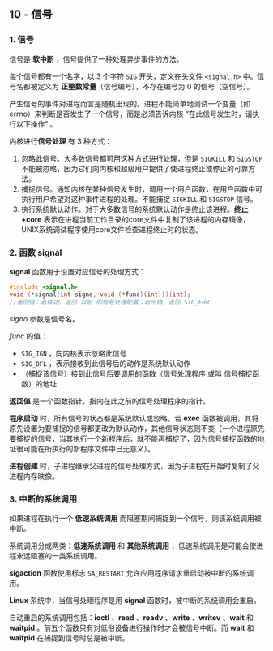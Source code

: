 ## 10 - 信号

### 1. 信号

信号是 **软中断** ，信号提供了一种处理异步事件的方法。

每个信号都有一个名字，以 $3$ 个字符 `SIG` 开头，定义在头文件 `<signal.h>` 中。信号名都被定义为 **正整数常量**（信号编号），不存在编号为 $0$ 的信号（空信号）。

产生信号的事件对进程而言是随机出现的。进程不能简单地测试一个变量（如 errno）来判断是否发生了一个信号，而是必须告诉内核 “在此信号发生时，请执行以下操作” 。

内核进行**信号处理** 有 $3$ 种方式：

1. 忽略此信号。大多数信号都可用这种方式进行处理，但是 `SIGKILL` 和 `SIGSTOP` 不能被忽略，因为它们向内核和超级用户提供了使进程终止或停止的可靠方法。
2. 捕捉信号。通知内核在某种信号发生时，调用一个用户函数，在用户函数中可执行用户希望对这种事件进程的处理。不能捕捉 `SIGKILL` 和 `SIGSTOP` 信号。
3. 执行系统默认动作。对于大多数信号的系统默认动作是终止该进程。**终止+core** 表示在进程当前工作目录的core文件中复制了该进程的内存镜像，UNIX系统调试程序使用core文件检查进程终止时的状态。

### 2. 函数 signal

**signal** 函数用于设置对应信号的处理方式：

```c++
#include <signal.h>
void (*signal(int signo, void (*func)(int)))(int);
//返回值：若成功，返回 以前 的信号处理配置；若出错，返回 SIG_ERR
```

$signo$ 参数是信号名。

$func$ 的值：

- `SIG_IGN` ，向内核表示忽略此信号
- `SIG_DFL` ，表示接收到此信号后的动作是系统默认动作
- （捕捉该信号）接到此信号后要调用的函数（信号处理程序 或叫 信号捕捉函数）的地址

**返回值** 是一个函数指针，指向在此之前的信号处理程序的指针。

**程序启动** 时，所有信号的状态都是系统默认或忽略。若 **exec** 函数被调用，其将原先设置为要捕捉的信号都更改为默认动作，其他信号状态则不变（一个进程原先要捕捉的信号，当其执行一个新程序后，就不能再捕捉了，因为信号捕捉函数的地址很可能在所执行的新程序文件中已无意义）。

**进程创建** 时，子进程继承父进程的信号处理方式，因为子进程在开始时复制了父进程内存映像。

### 3. 中断的系统调用

如果进程在执行一个 **低速系统调用** 而阻塞期间捕捉到一个信号，则该系统调用被中断。

系统调用分成两类：**低速系统调用** 和 **其他系统调用** ，低速系统调用是可能会使进程永远阻塞的一类系统调用。

**sigaction** 函数使用标志 `SA_RESTART` 允许应用程序请求重启动被中断的系统调用。

**Linux** 系统中，当信号处理程序是用 **signal** 函数时，被中断的系统调用会重启。

自动重启的系统调用包括：**ioctl** 、**read** 、**readv** 、**write** 、**writev** 、**wait** 和 **waitpid** 。前五个函数只有对低俗设备进行操作时才会被信号中断。而 **wait** 和 **waitpid** 在捕捉到信号时总是被中断。



























